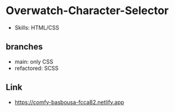 # Overwatch-Character-Selector
- Skills: HTML/CSS

## branches
- main: only CSS
- refactored: SCSS

## Link
- https://comfy-basbousa-fcca82.netlify.app
